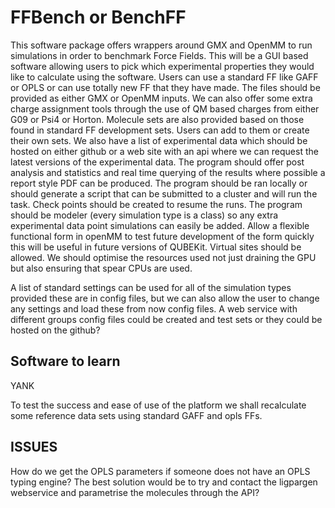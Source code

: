 # FFBench or BenchFF

This software package offers wrappers around GMX and OpenMM to run simulations in order to benchmark Force Fields.
This will be a GUI based software allowing users to pick which experimental properties they would like to calculate using the software.
Users can use a standard FF like GAFF or OPLS or can use totally new FF that they have made.
The files should be provided as either GMX or OpenMM inputs.
We can also offer some extra charge assignment tools through the use of QM based charges from either G09 or Psi4 or Horton.
Molecule sets are also provided based on those found in standard FF development sets.
Users can add to them or create their own sets.
We also have a list of experimental data which should be hosted on either github or a web site with an api where we can request the latest versions of the experimental data.
The program should offer post analysis and statistics and real time querying of the results where possible a report style PDF can be produced.
The program should be ran locally or should generate a script that can be submitted to a cluster and will run the task. 
Check points should be created to resume the runs. 
The program should be modeler (every simulation type is a class) so any extra experimental data point simulations can easily be added.
Allow a flexible functional form in openMM to test future development of the form quickly this will be useful in future versions of QUBEKit.
Virtual sites should be allowed. 
We should optimise the resources used not just draining the GPU but also ensuring that spear CPUs are used. 

A list of standard settings can be used for all of the simulation types provided these are in config files, but we can also allow the user to change any settings and load these from now config files.
A web service with different groups config files could be created and test sets or they could be hosted on the github? 


## Software to learn
YANK
 

To test the success and ease of use of the platform we shall recalculate some reference data sets using standard GAFF and opls FFs.

## ISSUES 

How do we get the OPLS parameters if someone does not have an OPLS typing engine?
The best solution would be to try and contact the ligpargen webservice and parametrise the molecules through the API?
